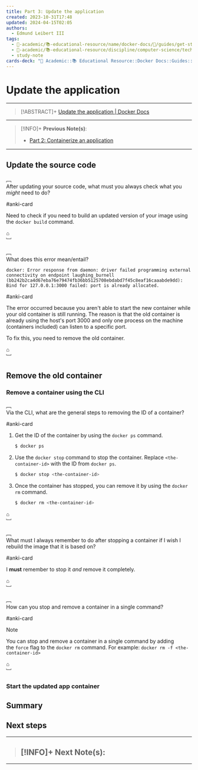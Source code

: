 ```yaml
---
title: Part 3꞉ Update the application
created: 2023-10-31T17:48
updated: 2024-04-15T02:05
authors:
  - Edmund Leibert III
tags:
  - 🔴-academic/📚-educational-resource/name/docker-docs/🔖/guides/get-started/part-3-update-the-application
  - 🔴-academic/📚-educational-resource/discipline/computer-science/technology/docker
  - study-note
cards-deck: "🔴 Academic::📚 Educational Resource::Docker Docs::Guides::Get started::Part 3: Update the application"
---
```


# Update the application

---

> [!ABSTRACT]+
> [Update the application | Docker Docs](https://docs.docker.com/get-started/03_updating_app/)

---

> [!INFO]+ 
> **Previous Note(s)**:
> - [Part 2꞉ Containerize an application](the-vault/src/🔴%20Academics/📚%20Educational%20Resource/Docker%20Docs/Guides/Get%20started/Part%202꞉%20Containerize%20an%20application.md)

---

## Update the source code

﹇<br>
After updating your source code, what must you always check what you _might_ need to do?

#anki-card 

Need to check if you need to build an updated version of your image using the `docker build` command.

⌂
<br>﹈<br>

﹇<br>
What does this error mean/entail?

```
docker: Error response from daemon: driver failed programming external connectivity on endpoint laughing_burnell 
(bb242b2ca4d67eba76e79474fb36bb5125708ebdabd7f45c8eaf16caaabde9dd): Bind for 127.0.0.1:3000 failed: port is already allocated.
```

#anki-card 

The error occurred because you aren't able to start the new container while your old container is still running. The reason is that the old container is already using the host's port 3000 and only one process on the machine (containers included) can listen to a specific port. 

To fix this, you need to remove the old container.

⌂
<br>﹈<br>

## Remove the old container

### Remove a container using the CLI

﹇<br>
Via the CLI, what are the general steps to removing the ID of a container?

#anki-card 

1. Get the ID of the container by using the `docker ps` command.
    ```bash
    $ docker ps
    ```
2. Use the `docker stop` command to stop the container. Replace `<the-container-id>` with the ID from `docker ps`.
    ```bash
    $ docker stop <the-container-id>
    ```
3. Once the container has stopped, you can remove it by using the `docker rm` command.    
    ```bash
    $ docker rm <the-container-id>
    ```

⌂
<br>﹈<br>

﹇<br>
What must I always remember to do after stopping a container if I wish I rebuild the image that it is based on?

#anki-card 

I **must** remember to stop it _and_ remove it completely.

⌂
<br>﹈<br>

﹇<br>
How can you stop and remove a container in a single command?

#anki-card 

> [!Note] 
> You can stop and remove a container in a single command by adding the `force` flag to the `docker rm` command. For example: `docker rm -f <the-container-id>`

⌂
<br>﹈<br>

### Start the updated app container

## Summary

## Next steps

---

> [!INFO]+ 
> **Next Note(s)**:
> - 

---